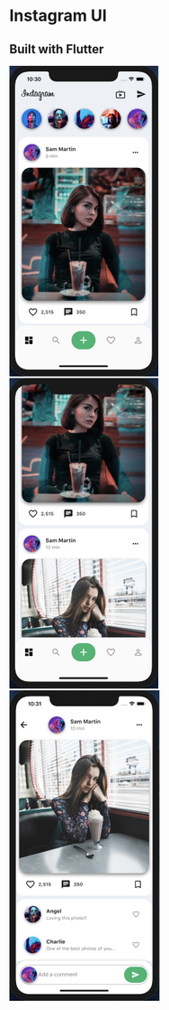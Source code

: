 # Instagram UI

## Built with Flutter

<p float="left">
    <img src="images/home1.png" height="550" />
    <img src="images/home2.png" height="550" />
    <img src="images/home3.png" height="550" />
</p>
